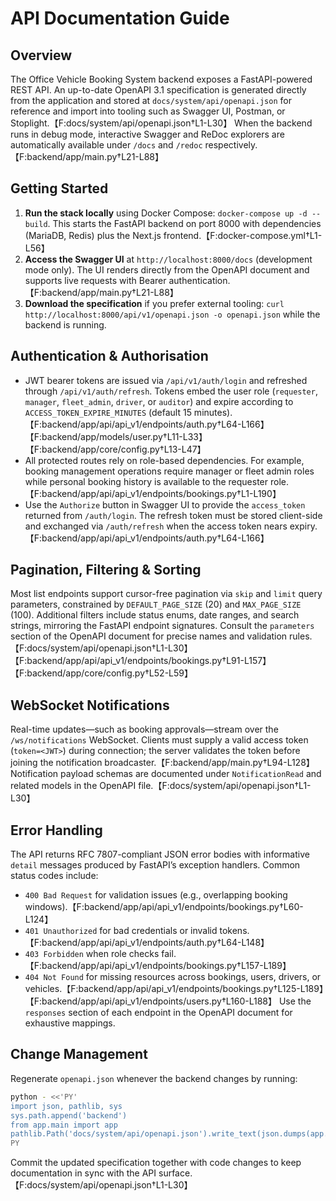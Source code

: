 # API Documentation Guide

## Overview
The Office Vehicle Booking System backend exposes a FastAPI-powered REST API. An up-to-date OpenAPI 3.1 specification is generated directly from the application and stored at `docs/system/api/openapi.json` for reference and import into tooling such as Swagger UI, Postman, or Stoplight.【F:docs/system/api/openapi.json†L1-L30】 When the backend runs in debug mode, interactive Swagger and ReDoc explorers are automatically available under `/docs` and `/redoc` respectively.【F:backend/app/main.py†L21-L88】

## Getting Started
1. **Run the stack locally** using Docker Compose: `docker-compose up -d --build`. This starts the FastAPI backend on port 8000 with dependencies (MariaDB, Redis) plus the Next.js frontend.【F:docker-compose.yml†L1-L56】
2. **Access the Swagger UI** at `http://localhost:8000/docs` (development mode only). The UI renders directly from the OpenAPI document and supports live requests with Bearer authentication.【F:backend/app/main.py†L21-L88】
3. **Download the specification** if you prefer external tooling: `curl http://localhost:8000/api/v1/openapi.json -o openapi.json` while the backend is running.

## Authentication & Authorisation
- JWT bearer tokens are issued via `/api/v1/auth/login` and refreshed through `/api/v1/auth/refresh`. Tokens embed the user role (`requester`, `manager`, `fleet_admin`, `driver`, or `auditor`) and expire according to `ACCESS_TOKEN_EXPIRE_MINUTES` (default 15 minutes).【F:backend/app/api/api_v1/endpoints/auth.py†L64-L166】【F:backend/app/models/user.py†L11-L33】【F:backend/app/core/config.py†L13-L47】
- All protected routes rely on role-based dependencies. For example, booking management operations require manager or fleet admin roles while personal booking history is available to the requester role.【F:backend/app/api/api_v1/endpoints/bookings.py†L1-L190】
- Use the `Authorize` button in Swagger UI to provide the `access_token` returned from `/auth/login`. The refresh token must be stored client-side and exchanged via `/auth/refresh` when the access token nears expiry.【F:backend/app/api/api_v1/endpoints/auth.py†L64-L166】

## Pagination, Filtering & Sorting
Most list endpoints support cursor-free pagination via `skip` and `limit` query parameters, constrained by `DEFAULT_PAGE_SIZE` (20) and `MAX_PAGE_SIZE` (100). Additional filters include status enums, date ranges, and search strings, mirroring the FastAPI endpoint signatures. Consult the `parameters` section of the OpenAPI document for precise names and validation rules.【F:docs/system/api/openapi.json†L1-L30】【F:backend/app/api/api_v1/endpoints/bookings.py†L91-L157】【F:backend/app/core/config.py†L52-L59】

## WebSocket Notifications
Real-time updates—such as booking approvals—stream over the `/ws/notifications` WebSocket. Clients must supply a valid access token (`token=<JWT>`) during connection; the server validates the token before joining the notification broadcaster.【F:backend/app/main.py†L94-L128】 Notification payload schemas are documented under `NotificationRead` and related models in the OpenAPI file.【F:docs/system/api/openapi.json†L1-L30】

## Error Handling
The API returns RFC 7807-compliant JSON error bodies with informative `detail` messages produced by FastAPI’s exception handlers. Common status codes include:
- `400 Bad Request` for validation issues (e.g., overlapping booking windows).【F:backend/app/api/api_v1/endpoints/bookings.py†L60-L124】
- `401 Unauthorized` for bad credentials or invalid tokens.【F:backend/app/api/api_v1/endpoints/auth.py†L64-L148】
- `403 Forbidden` when role checks fail.【F:backend/app/api/api_v1/endpoints/bookings.py†L157-L189】
- `404 Not Found` for missing resources across bookings, users, drivers, or vehicles.【F:backend/app/api/api_v1/endpoints/bookings.py†L125-L189】【F:backend/app/api/api_v1/endpoints/users.py†L160-L188】 Use the `responses` section of each endpoint in the OpenAPI document for exhaustive mappings.

## Change Management
Regenerate `openapi.json` whenever the backend changes by running:
```bash
python - <<'PY'
import json, pathlib, sys
sys.path.append('backend')
from app.main import app
pathlib.Path('docs/system/api/openapi.json').write_text(json.dumps(app.openapi(), indent=2, sort_keys=True))
PY
```
Commit the updated specification together with code changes to keep documentation in sync with the API surface.【F:docs/system/api/openapi.json†L1-L30】
